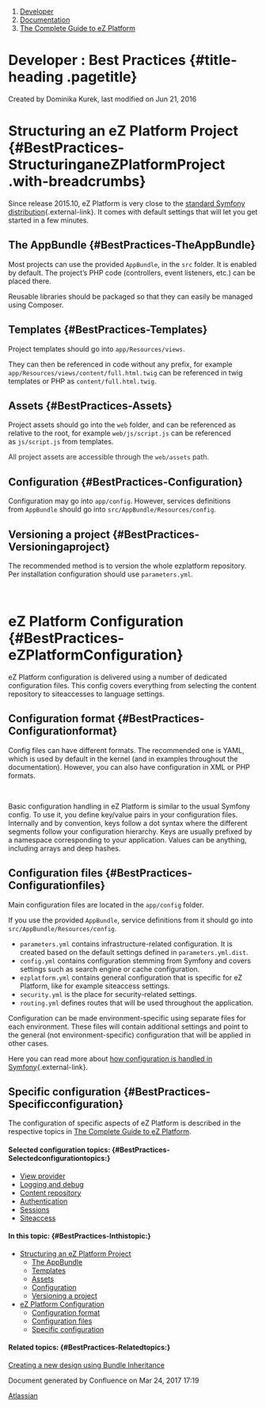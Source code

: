 1.  <span>[Developer](index.html)</span>
2.  <span>[Documentation](Documentation_31429504.html)</span>
3.  <span>[The Complete Guide to eZ
    Platform](The-Complete-Guide-to-eZ-Platform_31429526.html)</span>

<span id="title-text"> Developer : Best Practices </span> {#title-heading .pagetitle}
=========================================================

Created by <span class="author"> Dominika Kurek</span>, last modified on
Jun 21, 2016

Structuring an eZ Platform Project {#BestPractices-StructuringaneZPlatformProject .with-breadcrumbs}
==================================

Since release 2015.10, eZ Platform is very close to the [standard
Symfony
distribution](https://github.com/symfony/symfony-standard){.external-link}.
It comes with default settings that will let you get started in a few
minutes.

The AppBundle {#BestPractices-TheAppBundle}
-------------

Most projects can use the provided `AppBundle`, in the `src` folder. It
is enabled by default. The project’s PHP code (controllers, event
listeners, etc.) can be placed there.<span> </span>

<span>Reusable libraries should be packaged so that they can easily be
managed using Composer.</span>

<span>Templates</span> {#BestPractices-Templates}
----------------------

<span>Project templates should go into `app/Resources/views`.</span>

<span>They can then be referenced in code without any prefix, for
example `app/Resources/views/content/full.html.twig` can be referenced
in twig templates or PHP as `content/full.html.twig`.</span>

<span>Assets</span> {#BestPractices-Assets}
-------------------

<span>Project assets should go into the `web` folder, and can be
referenced as relative to the root, for example `web/js/script.js` can
be referenced as `js/script.js` from templates.</span>

<span><span style="color: rgb(44,45,48);">All project assets are
accessible through the `web/assets` path.</span></span>

Configuration {#BestPractices-Configuration}
-------------

Configuration may go into `app/config`. However, services definitions
from `AppBundle` should go into `src/AppBundle/Resources/config`.

Versioning a project {#BestPractices-Versioningaproject}
--------------------

The recommended method is to version the whole ezplatform repository.
Per installation configuration should use `parameters.yml`.

 

eZ Platform Configuration {#BestPractices-eZPlatformConfiguration}
=========================

eZ Platform configuration is delivered using a number of dedicated
configuration files. This config covers everything from selecting the
content repository to siteaccesses to language settings.

Configuration format {#BestPractices-Configurationformat}
--------------------

<span
class="aui-icon aui-icon-small aui-iconfont-info confluence-information-macro-icon"></span>
Config files can have different formats. The recommended one is YAML,
which is used by default in the kernel (and in examples throughout the
documentation). However, you can also have configuration in XML or PHP
formats.

 

Basic configuration handling in eZ Platform is similar to the usual
Symfony config. To use it, you define key/value pairs in your
configuration files. Internally and by convention, keys follow a dot
syntax where the different segments follow your configuration hierarchy.
Keys are usually prefixed by a namespace corresponding to your
application. Values can be anything, including arrays and deep hashes.

Configuration files {#BestPractices-Configurationfiles}
-------------------

Main configuration files are located in the `app/config` folder.

If you use the provided `AppBundle`, service definitions from it should
go into `src/AppBundle/Resources/config`.

-   `parameters.yml` contains infrastructure-related configuration. It
    is created based on the default settings defined in
    `parameters.yml.dist`.
-   `config.yml` contains configuration stemming from Symfony and covers
    settings such as search engine or cache configuration.
-   `ezplatform.yml` contains general configuration that is specific for
    eZ Platform, like for example siteaccess settings.
-   `security.yml` is the place for security-related settings.
-   `routing.yml` defines routes that will be used throughout
    the application.

Configuration can be made environment-specific using separate files for
each environment. These files will contain additional settings and point
to the general (not environment-specific) configuration that will be
applied in other cases.

Here you can read more about [how configuration is handled in
Symfony](http://symfony.com/doc/current/best_practices/configuration.html){.external-link}.

Specific configuration {#BestPractices-Specificconfiguration}
----------------------

The configuration of specific aspects of eZ Platform is described in the
respective topics in [The Complete Guide to eZ
Platform](The-Complete-Guide-to-eZ-Platform_31429526.html).

#### Selected configuration topics: {#BestPractices-Selectedconfigurationtopics:}

-   <span class="confluence-link">[View provider  
    ](Content-Rendering_31429679.html#ContentRendering-Viewproviderconfiguration)</span>
-   [Logging and
    debug](Devops_31432029.html#Devops-LoggingandDebugConfiguration)
-   [Content
    repository](Repository_31432023.html#Repository-ContentRepositoryConfiguration)
-   <span
    class="confluence-link">[Authentication](Security_31429685.html#Security-Configuration)</span>
-   [Sessions](Sessions_31429667.html#Sessions-Configuration)
-   [Siteaccess](SiteAccess_31429665.html#SiteAccess-Basics)

#### In this topic: {#BestPractices-Inthistopic:}

-   [Structuring an eZ Platform
    Project](#BestPractices-StructuringaneZPlatformProject)
    -   [The AppBundle](#BestPractices-TheAppBundle)
    -   [Templates](#BestPractices-Templates)
    -   [Assets](#BestPractices-Assets)
    -   [Configuration](#BestPractices-Configuration)
    -   [Versioning a project](#BestPractices-Versioningaproject)
-   [eZ Platform Configuration](#BestPractices-eZPlatformConfiguration)
    -   [Configuration format](#BestPractices-Configurationformat)
    -   [Configuration files](#BestPractices-Configurationfiles)
    -   [Specific configuration](#BestPractices-Specificconfiguration)

#### Related topics: {#BestPractices-Relatedtopics:}

<span class="confluence-link">[Creating a new design using Bundle
Inheritance](Design_31429681.html#Design-CreatinganewdesignusingBundleInheritance)</span>

Document generated by Confluence on Mar 24, 2017 17:19

[Atlassian](http://www.atlassian.com/)


